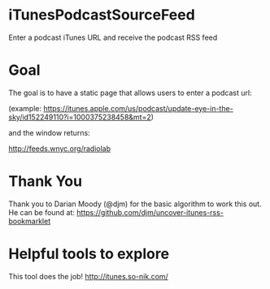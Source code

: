 # iTunesPodcastSourceFeed
Enter a podcast iTunes URL and receive the podcast RSS feed

# Goal

The goal is to have a static page that allows users to enter a podcast url:

(example: https://itunes.apple.com/us/podcast/update-eye-in-the-sky/id152249110?i=1000375238458&mt=2)

and the window returns:

http://feeds.wnyc.org/radiolab


# Thank You

Thank you to Darian Moody (@djm) for the basic algorithm to work this out. He can be found at: https://github.com/djm/uncover-itunes-rss-bookmarklet

# Helpful tools to explore

This tool does the job!
http://itunes.so-nik.com/
